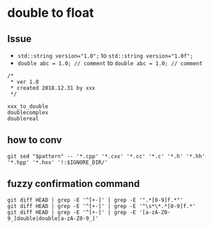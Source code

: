 # double to float

## Issue
* `std::string version="1.0";` to `std::string version="1.0f";`
* `double abc = 1.0; // comment` to `double abc = 1.0; // comment`
```
/*
 * ver 1.0
 * created 2018.12.31 by xxx
 */
```
```
xxx_to_double
doublecomplex
doublereal
```

## how to conv
```
git sed "$pattern" -- '*.cpp' '*.cxx' '*.cc' '*.c' '*.h' '*.hh' '*.hpp' '*.hxx' '!:$IGNORE_DIR/'
```

## fuzzy confirmation command
```
git diff HEAD | grep -E '^[+-]' | grep -E '".*[0-9]f.*"'
git diff HEAD | grep -E '^[+-]' | grep -E '^\s*\*.*[0-9]f.*'
git diff HEAD | grep -E '^[+-]' | grep -E '[a-zA-Z0-9_]double|double[a-zA-Z0-9_]'
```
